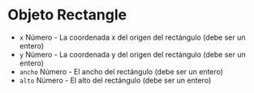# Objeto Rectangle

* `x` Número - La coordenada x del origen del rectángulo (debe ser un entero)
* `y` Número - La coordenada y del origen del rectángulo (debe ser un entero)
* `ancho` Número - El ancho del rectángulo (debe ser un entero)
* `alto` Número - El alto del rectángulo (debe ser un entero)